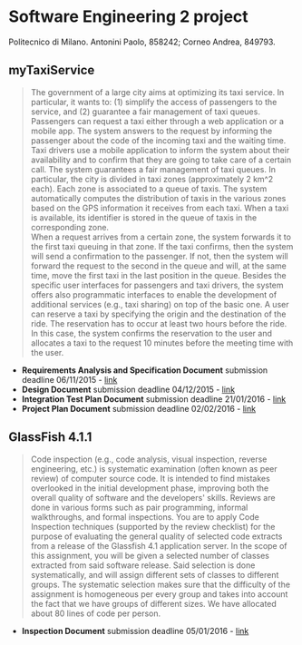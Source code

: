# Software Engineering 2 project
Politecnico di Milano. Antonini Paolo, 858242; Corneo Andrea, 849793.

## myTaxiService
>The government of a large city aims at optimizing its taxi service. In particular, it  wants  to:  (1)  simplify  the  access  of  passengers  to  the  service,  and  (2)  guarantee  a  fair management of taxi queues.
Passengers  can  request  a  taxi  either  through  a  web  application  or  a  mobile  app.  The system answers to the request by informing the passenger about the code of  the incoming taxi and the waiting time.
Taxi  drivers  use  a  mobile  application  to  inform  the  system  about  their  availability and to confirm that they are going to take care of a certain call.   The system guarantees a fair management of taxi queues. In particular, the city is  divided  in  taxi  zones  (approximately  2  km^2  each).  Each  zone  is  associated  to  a  queue of taxis. The system automatically computes the distribution of taxis in the  various  zones  based  on  the  GPS  information  it  receives  from  each  taxi.  When  a  taxi is available, its identifier is stored in the queue of taxis in the corresponding  zone.   
When  a  request  arrives  from  a  certain  zone,  the  system  forwards  it  to  the  first  taxi  queuing  in  that  zone.  If  the  taxi  confirms,  then  the  system  will  send  a  confirmation to the passenger. If not, then the system will forward the request to  the  second  in  the  queue  and  will,  at  the  same  time,  move  the  first  taxi  in  the  last  position in the queue.
Besides  the  specific  user  interfaces  for  passengers  and  taxi  drivers,  the  system  offers  also  programmatic  interfaces  to  enable  the  development  of  additional  services (e.g., taxi sharing) on top of the basic one.
A user can reserve a taxi by specifying the origin and the destination of the ride.  The reservation has to occur at least two hours before the ride. In this case, the  system confirms the reservation to the user and allocates a taxi to the request 10  minutes before the meeting time with the user. 

+ **Requirements Analysis and Specification Document** submission deadline 06/11/2015 - [link](./Deliveries/1_RASD.pdf)
+ **Design Document** submission deadline 04/12/2015 - [link](./Deliveries/2_DD.pdf)
+ **Integration Test Plan Document** submission deadline 21/01/2016 - [link](./Deliveries/4_ITPD.pdf)
+ **Project Plan Document** submission deadline 02/02/2016 - [link](./Deliveries/5_PPD.pdf)


## GlassFish 4.1.1
>Code inspection (e.g., code analysis, visual inspection, reverse engineering, etc.) is systematic examination (often known as peer review) of computer source code. It is intended to find mistakes overlooked in the initial development phase, improving both the overall quality of software and the developers' skills. Reviews are done in various forms such as pair programming, informal walkthroughs, and formal inspections. You are to apply Code Inspection techniques (supported by the review checklist) for the purpose of evaluating the general quality of selected code extracts from a release of the Glassfish 4.1 application server.
In the scope of this assignment, you will be given a selected number of classes extracted from said software release. Said selection is done systematically, and will assign different sets of classes to different groups. The systematic selection makes sure that the difficulty of the assignment is homogeneous per every group and takes into account the fact that we have groups of different sizes. We have allocated about 80 lines of code per person.

+ **Inspection Document** submission deadline 05/01/2016 - [link](./Deliveries/3_CI.pdf)

